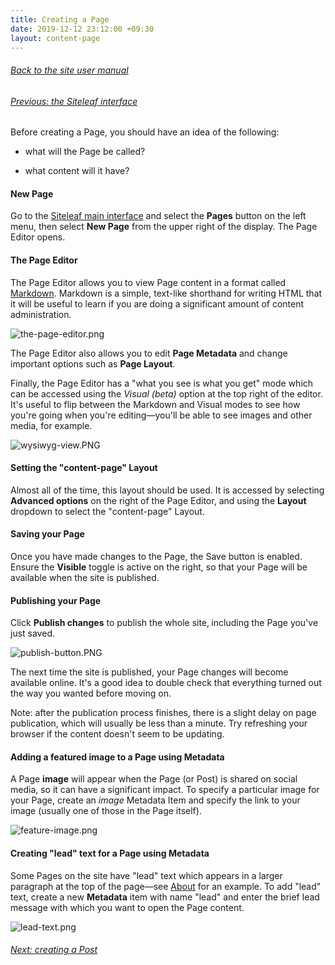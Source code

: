 ```yaml
---
title: Creating a Page
date: 2019-12-12 23:12:00 +09:30
layout: content-page
---
```


###### [Back to the site user manual](/administration/)

###### [Previous: the Siteleaf interface](/the-siteleaf-interface/)

Before creating a Page, you should have an idea of the following:

* what will the Page be called?

* what content will it have?

#### New Page

Go to the [Siteleaf main interface](/the-siteleaf-interface/) and select the **Pages** button on the left menu, then select **New Page** from the upper right of the display. The Page Editor opens.

#### The Page Editor

The Page Editor allows you to view Page content in a format called [Markdown](https://en.wikipedia.org/wiki/Markdown). Markdown is a simple, text-like shorthand for writing HTML that it will be useful to learn if you are doing a significant amount of content administration.

![the-page-editor.png](/uploads/the-page-editor.png)

The Page Editor also allows you to edit **Page Metadata** and change important options such as **Page Layout**.

Finally, the Page Editor has a "what you see is what you get" mode which can be accessed using the *Visual (beta)* option at the top right of the editor. It's useful to flip between the Markdown and Visual modes to see how you're going when you're editing—you'll be able to see images and other media, for example.

![wysiwyg-view.PNG](/uploads/wysiwyg-view.PNG)

#### Setting the "content-page" Layout

Almost all of the time, this layout should be used. It is accessed by selecting **Advanced options** on the right of the Page Editor, and using the **Layout** dropdown to select the "content-page" Layout.

#### Saving your Page

Once you have made changes to the Page, the Save button is enabled. Ensure the **Visible** toggle is active on the right, so that your Page will be available when the site is published.

#### Publishing your Page

Click **Publish changes** to publish the whole site‚ including the Page you've just saved.

![publish-button.PNG](/uploads/publish-button.PNG)

The next time the site is published, your Page changes will become available online. It's a good idea to double check that everything turned out the way you wanted before moving on.

Note: after the publication process finishes, there is a slight delay on page publication, which will usually be less than a minute. Try refreshing your browser if the content doesn't seem to be updating.

#### Adding a featured image to a Page using Metadata

A Page **image** will appear when the Page (or Post) is shared on social media, so it can have a significant impact. To specify a particular image for your Page, create an _image_ Metadata Item and specify the link to your image (usually one of those in the Page itself).

![feature-image.png](/uploads/feature-image.png)

#### Creating "lead" text for a Page using Metadata

Some Pages on the site have "lead" text which appears in a larger paragraph at the top of the page—see [About](/about/) for an example. To add "lead" text, create a new **Metadata** item with name "lead" and enter the brief lead message with which you want to open the Page content.

![lead-text.png](/uploads/lead-text.png)

###### [Next: creating a Post](/creating-a-post/)